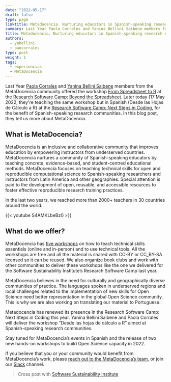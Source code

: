 ```yaml
---
date: "2022-05-17"
draft: false
type: page
linktitle: Metadocencia. Nurturing educators in Spanish-speaking research communities
summary: Last Year Paola Corrales and Yanina Bellini Saibene members from the MetaDocencia community offered the workshop From Spreadsheet to R at the Research Software Camp - Beyond the Spreadsheet. Later today (17 May 2022, they're teaching the same workshop but in Spanish (Desde las Hojas de Cálculo a R) at the Research Software Camp - Next Steps in Coding, for the benefit of Spanish-speaking research communities. In this blog post, they tell us more about MetaDocencia.
title: Metadocencia. Nurturing educators in Spanish-speaking research communities
authors: 
  - yabellini
  - paocorrales
type: post
weight: 1
tags: 
  - experiencias
  - MetaDocencia 
---
```



Last Year [Paola Corrales](paocorrales.github.io/) and [Yanina Bellini Saibene](https://yabellini.netlify.app/) members from the MetaDocencia community offered the workshop [From Spreadsheet to R](https://yabellini.github.io/fromSpreadSheetToR/) at the [Research Software Camp: Beyond the Spreadsheet](https://www.software.ac.uk/RSCamp-beyond-spreadsheet). Later today (17 May 2022, they're teaching the same workshop but in Spanish (Desde las Hojas de Cálculo a R) at the [Research Software Camp: Next Steps in Coding](https://www.software.ac.uk/RSCamp-next-steps-coding), for the benefit of Spanish-speaking research communities. In this blog post, they tell us more about MetaDocencia.

## What is MetaDocencia? 

MetaDocencia is an inclusive and collaborative community that improves education by empowering instructors from underserved countries. MetaDocencia nurtures a community of Spanish-speaking educators by teaching concrete, evidence-based, and student-centred educational methods. MetaDocencia focuses on teaching technical skills for open and reproducible computational science to Spanish-speaking researchers and instructors from Latin America and other geographies. Special attention is paid to the development of open, reusable, and accessible resources to foster effective reproducible research training practices.

In the last two years, we reached more than 2000+ teachers in 30 countries around the world.

{{< youtube S4AMKLbeBz0 >}}

## What do we offer?

MetaDocencia has [five workshops](https://www.metadocencia.org/en/cursos/) on how to teach technical skills essentials (online and in-person) and to use technical tools. All the workshops are free and all the material is shared with CC-BY or CC_BY-SA licensed so it can be reused.  We also organize book clubs and work with other communities to deliver these workshops like the one we delivered for the Software Sustainability Institute’s Research Software Camp last year. 

MetaDocencia believes in the need for culturally and geographically diverse communities of practice. The languages spoken in underserved regions and local challenges related to the implementation of new skills for Open Science need better representation in the global Open Science community. This is why we are also working on translating our material to Portuguese.

Metadocencia has renewed its presence in the Research Software Camp: Next Steps in Coding this year. Yanina Bellini Saibene and Paola Corrales will deliver the workshop “Desde las hojas de cálculo a R” aimed at Spanish-speaking research communities.

Stay tuned for MetaDocencia’s events in Spanish and the release of two new hands-on workshops to build Open Science capacity in 2022.  

If you believe that you or your community would benefit from MetaDocencia’s work, please [reach out to the MetaDocencia’s team]( mailto:info@metadocencia.org), or join our [Slack](https://w3id.org/metadocencia/slack) channel. 

> Cross post with [Software Sustainability Institute](https://www.software.ac.uk/blog/2022-05-17-metadocencia-nurturing-educators-spanish-speaking-research-communities)
